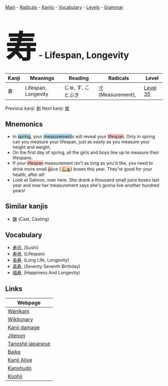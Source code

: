 <style> bigfont {font-size: 100px}</style>
[Main](../README.md) -
[Radicals](../radicals.md) -
[Kanjis](../kanjis.md) -
[Vocabulary](../vocabulary.md) -
[Levels](../levels.md) -
[Grammar](../grammar.md)
# <bigfont> 寿</bigfont> - Lifespan, Longevity 

| Kanji | Meanings | Reading | Radicals | Level |
| --- | --- | --- | --- | --- |
| 寿 | Lifespan, Longevity | じゅ, す, ことぶき | [寸](../radicals/寸.md) (Measurement),  | [Level 35](../levels/wk_level35.md) |

Previous kanji: [剣](剣.md) Next kanji: [彼](彼.md) 

## Mnemonics
 * In <span style="background-color:#ADD8E6"> spring</span>, your <span style="background-color:#ADD8E6"> measurement</span>s will reveal your <span style="background-color:#ffcccb"> lifespan</span>. Only in spring can you measure your lifespan, just as easily as you measure your height and weight.
* On the first day of spring, all the girls and boys line up to measure their lifespans.
* If your <span style="background-color:#ffcccb"> lifespan</span> measurement isn't as long as you'd like, you need to drink more small <span style="background-color:#ffcccb"> ju</span>ice (<span style="background-color:#fed8b1"> [じゅ](https://jisho.org/search/じゅ)</span>) boxes this year. They're good for your health, after all!
* Look at Salmon, over here. She drank a thousand small juice boxes last year and now her measurement says she's gonna live another hundred years!


## Similar kanjis
 * [鋳](鋳.md) (Cast, Casting)


## Vocabulary
 * [寿司](../vocabulary/寿.md), (Sushi)
* [寿命](../vocabulary/寿.md), (Lifespan)
* [長寿](../vocabulary/寿.md), (Long Life, Longevity)
* [喜寿](../vocabulary/寿.md), (Seventy Seventh Birthday)
* [福寿](../vocabulary/寿.md), (Happiness And Longevity)



## Links 

| Webpage |
| --- |
| [Wanikani          ](https://www.wanikani.com/kanji/寿) |
| [Wiktionary        ](https://en.wiktionary.org/wiki/寿) |
| [Kanji damage      ](http://www.kanjidamage.com/kanji/search?utf8=✓&q=寿) |
| [Jitenon           ](https://jitenon.com/kanji/寿) |
| [Tanoshii japanese ](https://www.tanoshiijapanese.com/dictionary/kanji.cfm?k=寿) |
| [Baike             ](https://baike.baidu.com/item/寿) |
| [Kanji Alive       ](https://app.kanjialive.com/寿) |
| [Kanshudo          ](https://www.kanshudo.com/searchmn?q=寿) |
| [Koohii            ](https://kanji.koohii.com/study/kanji/寿) |
